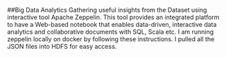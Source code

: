 ##Big Data Analytics
Gathering useful insights from the Dataset using interactive tool Apache Zeppelin. This tool provides an integrated platform to have a Web-based notebook that enables data-driven, interactive data analytics and collaborative documents with SQL, Scala etc. I am running zeppelin locally on docker by following these instructions. I pulled all the JSON files into HDFS for easy access.

